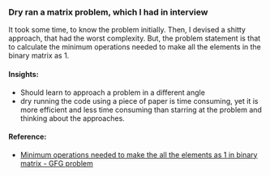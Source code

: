 ### Dry ran a matrix problem, which I had in interview
It took some time, to know the problem initially. Then, I devised a shitty approach, that had the worst complexity. But, the problem statement is that to calculate the minimum operations needed to make all the elements in the binary matrix as 1.

#### Insights:
- Should learn to approach a problem in a different angle
- dry running the code using a piece of paper is time consuming, yet it is more efficient and less time consuming than starring at the problem and thinking about the approaches.

#### Reference:
- [Minimum operations needed to make the all the elements as 1 in binary matrix - GFG problem](https://www.geeksforgeeks.org/minimum-operations-required-set-elements-binary-matrix/)